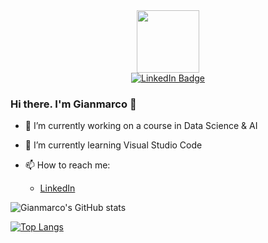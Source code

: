 <div id="header" align="center">
  <img src="https://media.giphy.com/media/M9gbBd9nbDrOTu1Mqx/giphy.gif" width="100"/>
</div>
<div id="badges" align="center">
  <a href="https://www.linkedin.com/in/gianmarcotuccericimini/">
    <img src="https://img.shields.io/badge/LinkedIn-blue?style=for-the-badge&logo=linkedin&logoColor=white" alt="LinkedIn Badge"/>
  </a>
</div>
<img src="https://komarev.com/ghpvc/?username=gianmarco-tucceri-cimini&style=flat-square&color=blue" alt=""/>

### Hi there. I'm Gianmarco 👋

<!--
**misternessuno/i_am_a_datascientist** is a ✨ *special* ✨ repository because its `README.md` (this file) appears on your GitHub profile.
-->

* 🔭 I’m currently working on a course in Data Science & AI
* 🌱 I’m currently learning Visual Studio Code

* 📫 How to reach me:
    * [LinkedIn](https://www.linkedin.com/in/gianmarcotuccericimini/)

![Gianmarco's GitHub stats](https://github-readme-stats.vercel.app/api?username=misternessuno)

[![Top Langs](https://github-readme-stats.vercel.app/api/top-langs/?username=misternessuno)](https://github.com/misternessuno/github-readme-stats)
